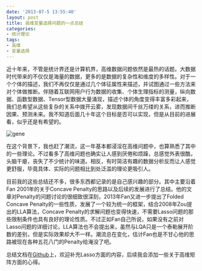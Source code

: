 ```yaml
---
date: '2013-07-5 13:55:40'
layout: post
title: 高维变量选择问题的一点总结
categories:
- 统计理论
tags:
- 高维
- 变量选择
---
```


近十年来，不管是统计界还是计算机界，高维数据问题依然是最热的话题。大数据时代带来的不仅仅是海量的数据，更多的是数据的复杂性和维度的多样性。对于一个个体的描述，我们不再仅仅是通过几个体征属性来描述，并试图通过一些方法来对个体做推断。伴随着互联网用户行为数据的收集、个体生理指标的测量，纵向数据、函数型数据、Tensor型数据大量涌现，描述个体的角度变得丰富多彩起来，我们总希望从这些复杂的关系中拨开云雾，发现数据间千丝万缕的关系，进而推断因果、预测未来。我不知道后面几十年这个目标是否可以实现，但是从目前的进展看，似乎还是有希望的。

![gene](http://pic.biodiscover.com/files/u/6v/201303081346539541.jpg)

在这个背景下，我也赶了潮流，这一年基本都浸淫在高维问题中，也算熟悉了其中的一些理论。不过看多了高维问题也确实让人感到厌倦和烦躁，总感觉外表很酷，头脑干瘪，丧失了不少统计的味道。相反，有时简洁有趣的数据分析反而让人感觉更舒服，毕竟具体、实际的问题相比到处泛滥的理论更吸引人。

目前我的这些总结还不多，很多东西都记录的是自己感兴趣的部分。其中主要沿着Fan 2001年的关于Concave Penalty的思路以及后续的发展进行了总结。他的文章对Penalty的问题讨论的很细致很深刻，2013年Fan又进一步提出了Folded Concave Penalty的一些性质，发展了一个较为统一的框架，结合2008年Zou提出的LLA算法，Concave Penalty的求解问题也变得快速，不需要Lasso问题的那些限制条件也具有良好的理论性质。不过正如Fan自己所说，如果没有之前对Lasso问题的详细讨论，LLA算法也不会提出来，虽然与LQA只是一个泰勒展开阶数的差别，但是实际效果却大不一样。潮流总在变化，估计Fan也是不甘心他的思路被现在各种五花八门的Penalty给淹没了吧。

总结文档在[Github](https://github.com/joegaotao/highDim/blob/master/highDim.pdf)上，欢迎补充Lasso方面的内容，后续我会添加一些关于高维矩阵方面的心得。
